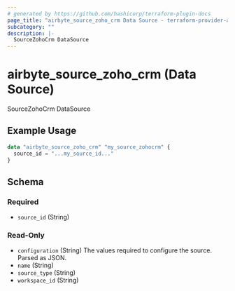 ```yaml
---
# generated by https://github.com/hashicorp/terraform-plugin-docs
page_title: "airbyte_source_zoho_crm Data Source - terraform-provider-airbyte"
subcategory: ""
description: |-
  SourceZohoCrm DataSource
---
```


# airbyte_source_zoho_crm (Data Source)

SourceZohoCrm DataSource

## Example Usage

```terraform
data "airbyte_source_zoho_crm" "my_source_zohocrm" {
  source_id = "...my_source_id..."
}
```

<!-- schema generated by tfplugindocs -->
## Schema

### Required

- `source_id` (String)

### Read-Only

- `configuration` (String) The values required to configure the source. Parsed as JSON.
- `name` (String)
- `source_type` (String)
- `workspace_id` (String)


